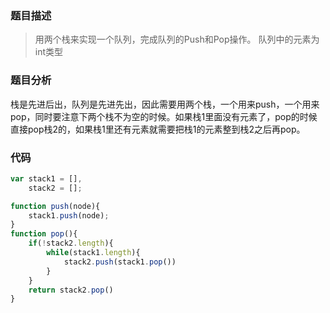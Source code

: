 ### 题目描述
> 用两个栈来实现一个队列，完成队列的Push和Pop操作。 队列中的元素为int类型

### 题目分析
栈是先进后出，队列是先进先出，因此需要用两个栈，一个用来push，一个用来pop，同时要注意下两个栈不为空的时候。如果栈1里面没有元素了，pop的时候直接pop栈2的，如果栈1里还有元素就需要把栈1的元素整到栈2之后再pop。

### 代码
```javascript
var stack1 = [],
	stack2 = [];

function push(node){
	stack1.push(node);
}
function pop(){
	if(!stack2.length){
		while(stack1.length){
			stack2.push(stack1.pop())
		}
	}
	return stack2.pop()
}
```